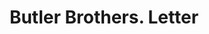 ---
doi: 10.7916/D8V42663
date_other: '1926'
date_other_textual: '1926'
form: correspondence
genre:
- Letters (correspondence)
name:
- Butler Brothers
object_in_context_url: https://biggert.cul.columbia.edu/items/view/ave_biggert_00643
subject_hierarchical_geographic:
- Minneapolis, Minnesota, United States
subject_name:
- Butler Brothers
title: Butler Brothers. Letter
sort_title: Butler Brothers. Letter
call_number: ave_biggert_00643
coordinates:
- 44.983333333333334,-93.26666666666667
pid: ave_biggert_00643
identifiers: ave_biggert_00643
thumbnail: https://derivativo-3.library.columbia.edu/iiif/2/ldpd:345620/full/!256,256/0/native.jpg
permalink: "/items/ave_biggert_00643/"
layout: iiif-image-page
---